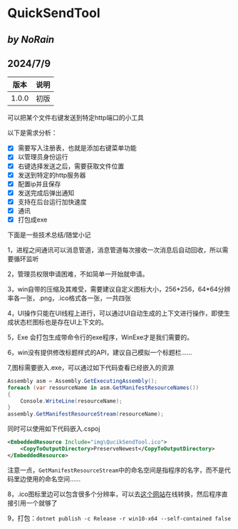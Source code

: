 # QuickSendTool

## *by NoRain*

## 2024/7/9

|版本|说明|
|---|---|
|1.0.0|初版|

可以把某个文件右键发送到特定http端口的小工具

以下是需求分析：

- [x] 需要写入注册表，也就是添加右键菜单功能
- [x] 以管理员身份运行
- [x] 右键选择发送之后，需要获取文件位置
- [x] 发送到特定的http服务器
- [x] 配置ip并且保存
- [x] 发送完成后弹出通知
- [x] 支持在后台运行加快速度
- [x] 通讯
- [x] 打包成exe

下面是一些技术总结/随堂小记

1，进程之间通讯可以消息管道，消息管道每次接收一次消息后自动回收，所以需要循环监听

2，管理员权限申请困难，不如简单一开始就申请。

3，win自带的压缩及其难受，需要建议自定义图标大小，256\*256，64\*64分辨率各一张，.png，.ico格式各一张，一共四张

4，UI操作只能在UI线程上进行，可以通过UI自动生成的上下文进行操作，即使生成状态栏图标也是存在UI上下文的。

5，<OutputType>Exe</OutputType> 会打包生成带命令行的exe程序，WinExe才是我们需要的。

6，win没有提供修改标题样式的API，建议自己模拟一个标题栏……

7,图标需要嵌入.exe，可以通过如下代码查看已经嵌入的资源

```cs
Assembly asm = Assembly.GetExecutingAssembly();
foreach (var resourceName in asm.GetManifestResourceNames())
{
    Console.WriteLine(resourceName);
}
assembly.GetManifestResourceStream(resourceName);
```

同时可以使用如下代码嵌入.cspoj

```xml
<EmbeddedResource Include="img\QucikSendTool.ico">
    <CopyToOutputDirectory>PreserveNewest</CopyToOutputDirectory>
</EmbeddedResource>
```

注意一点，```GetManifestResourceStream```中的命名空间是指程序的名字，而不是代码里边使用的命名空间……

8，.ico图标里边可以包含很多个分辨率，可以去[这个网站](https://cn.pic2ico.com/)在线转换，然后程序直接引用一个就够了

9，打包：```dotnet publish -c Release -r win10-x64 --self-contained false```
